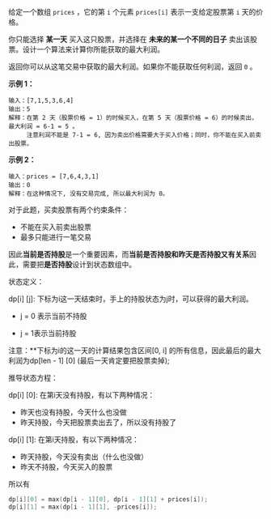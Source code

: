 给定一个数组 `prices` ，它的第 `i` 个元素 `prices[i]` 表示一支给定股票第 `i` 天的价格。

你只能选择 **某一天** 买入这只股票，并选择在 **未来的某一个不同的日子** 卖出该股票。设计一个算法来计算你所能获取的最大利润。

返回你可以从这笔交易中获取的最大利润。如果你不能获取任何利润，返回 `0` 。

 

**示例 1：**

```
输入：[7,1,5,3,6,4]
输出：5
解释：在第 2 天（股票价格 = 1）的时候买入，在第 5 天（股票价格 = 6）的时候卖出，最大利润 = 6-1 = 5 。
     注意利润不能是 7-1 = 6, 因为卖出价格需要大于买入价格；同时，你不能在买入前卖出股票。
```

**示例 2：**

```
输入：prices = [7,6,4,3,1]
输出：0
解释：在这种情况下, 没有交易完成, 所以最大利润为 0。
```





对于此题，买卖股票有两个约束条件：

* 不能在买入前卖出股票
* 最多只能进行一笔交易



因此**当前是否持股**是一个重要因素，而**当前是否持股和昨天是否持股又有关系**因此，需要把**是否持股**设计到状态数组中。



状态定义：

dp[i] [j]: 下标为i这一天结束时，手上的持股状态为j时，可以获得的最大利润。

* j = 0 表示当前不持股

* j = 1表示当前持股

注意：**下标为i的这一天的计算结果包含区间[0, i] 的所有信息，因此最后的最大利润为dp[len - 1] [0] (最后一天肯定要把股票卖掉);  



推导状态方程：

dp[i] [0]: 在第i天没有持股，有以下两种情况：

* 昨天也没有持股，今天什么也没做
* 昨天持股，今天把股票卖出去了，所以没有持股了

dp[i] [1]: 在第i天持股，有以下两种情况：

* 昨天持股，今天没有卖出（什么也没做）
* 昨天不持股，今天买入的股票



所以有

```cpp
dp[i][0] = max(dp[i - 1][0], dp[i - 1][1] + prices[i]);
dp[i][1] = max(dp[i - 1][1], -prices[i]);
```

